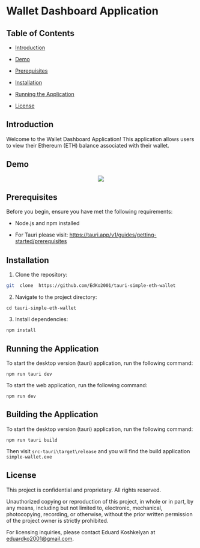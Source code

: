 
# Wallet Dashboard Application

## Table of Contents

- [Introduction](#introduction)

- [Demo](#demo)

- [Prerequisites](#prerequisites)

- [Installation](#installation)

- [Running the Application](#running-the-application)

- [License](#license)

## Introduction

Welcome to the Wallet Dashboard Application! This application allows users to view their Ethereum (ETH) balance associated with their wallet.

## Demo
<p align="center">
    <img align="center" src="https://github.com/EdKo2001/tauri-simple-eth-wallet/assets/53624093/240fbfff-f1fe-4d18-9c2d-dceca768c2af">
</p>

## Prerequisites

Before you begin, ensure you have met the following requirements:

- Node.js and npm installed

- For Tauri please visit: https://tauri.app/v1/guides/getting-started/prerequisites

## Installation

1. Clone the repository:

```bash
git  clone  https://github.com/EdKo2001/tauri-simple-eth-wallet
```

2. Navigate to the project directory:

`cd tauri-simple-eth-wallet`

3. Install dependencies:

`npm install`

## Running the Application

To start the desktop version (tauri) application, run the following command:

`npm run tauri dev`

To start the web application, run the following command:

`npm run dev`

## Building the Application

To start the desktop version (tauri) application, run the following command:

`npm run tauri build`

Then visit `src-tauri\target\release` and you will find the build application `simple-wallet.exe`

## License

This project is confidential and proprietary. All rights reserved.

Unauthorized copying or reproduction of this project, in whole or in part, by any means, including but not limited to, electronic, mechanical, photocopying, recording, or otherwise, without the prior written permission of the project owner is strictly prohibited.

For licensing inquiries, please contact Eduard Koshkelyan at eduardko2001@gmail.com.
